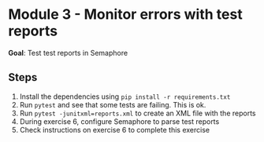 # Module 3 - Monitor errors with test reports

**Goal**: Test test reports in Semaphore

## Steps

1. Install the dependencies using `pip install -r requirements.txt`
2. Run `pytest` and see that some tests are failing. This is ok.
3. Run `pytest -junitxml=reports.xml` to create an XML file with the reports
4. During exercise 6, configure Semaphore to parse test reports
5. Check instructions on exercise 6 to complete this exercise
